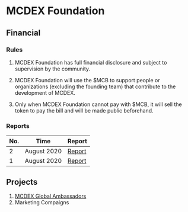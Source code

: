 # MCDEX Foundation


## Financial 

### Rules

1. MCDEX Foundation has full financial disclosure and subject to supervision by the community.

2. MCDEX Foundation will use the $MCB to support people or organizations (excluding the founding team) that contribute to the development of MCDEX.

3. Only when MCDEX Foundation cannot pay with $MCB, it will sell the token to pay the bill and will be made public beforehand.

### Reports

| No. | Time          | Report                                | 
|-----|---------------|---------------------------------------|
|  2  | August 2020   | [Report](financial/reports/aug-2020.md) |
|  1  | August 2020   | [Report](financial/reports/jul-2020.md) |

## Projects
1. [MCDEX Global Ambassadors](projects/ambassadors.md)
2. Marketing Compaigns
